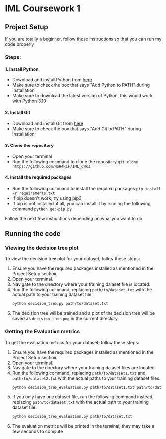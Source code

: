 # IML Coursework 1

## Project Setup

If you are totally a beginner, follow these instructions so that you can run my code properly

### Steps:
#### 1. Install Python
- Download and install Python from [here](https://www.python.org/downloads/)
- Make sure to check the box that says "Add Python to PATH" during installation
- Make sure to download the latest version of Python, this would work with Python 3.10

#### 2. Install Git
- Download and install Git from [here](https://git-scm.com/downloads)
- Make sure to check the box that says "Add Git to PATH" during installation

#### 3. Clone the repository
- Open your terminal
- Run the following command to clone the repository
```git clone https://github.com/MSH4R1F/IML_CWK1```

#### 4. Install the required packages
- Run the following command to install the required packages
```pip install -r requirements.txt```
- If pip doesn't work, try using pip3
- If pip is not installed at all, you can install it by running the following command
```python get-pip.py```

Follow the next few instructions depending on what you want to do


## Running the code

### Viewing the decision tree plot
To view the decision tree plot for your dataset, follow these steps:

1. Ensure you have the required packages installed as mentioned in the Project Setup section.
2. Open your terminal.
3. Navigate to the directory where your training dataset file is located.
4. Run the following command, replacing `path/to/dataset.txt` with the actual path to your training dataset file:
    ```bash
    python decision_tree.py path/to/dataset.txt
    ```
5. The decision tree will be trained and a plot of the decision tree will be saved as `decision_tree.png` in the current directory.


### Getting the Evaluation metrics
To get the evaluation metrics for your dataset, follow these steps:

1. Ensure you have the required packages installed as mentioned in the Project Setup section.
2. Open your terminal.
3. Navigate to the directory where your training dataset files are located.
4. Run the following command, replacing `path/to/dataset1.txt` and `path/to/dataset2.txt` with the actual paths to your training dataset files:
    ```bash
    python decision_tree_evaluation.py path/to/dataset1.txt path/to/dataset2.txt
    ```
5. If you only have one dataset file, run the following command instead, replacing `path/to/dataset.txt` with the actual path to your training dataset file:
    ```bash
    python decision_tree_evaluation.py path/to/dataset.txt
    ```
6. The evaluation metrics will be printed in the terminal, they may take a few seconds to compute



